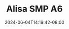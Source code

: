 --- 
title: "Alisa SMP A6"
description: "video  video bokep Alisa SMP A6 durasi panjang   terbaru"
date: 2024-06-04T14:19:42-08:00
file_code: "agq0ecjpgcvn"
draft: false
cover: "nvrd3p1ajoulbpdc.jpg"
tags: ["Alisa", "SMP", "bokep-indo", "bokep-viral", "bokep-ig"]
length: 120
fld_id: "1483124"
foldername: "Alisa SMP"
categories: ["Alisa SMP"]
views: 0
---